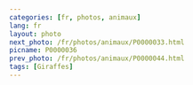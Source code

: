 ```yaml
---
categories: [fr, photos, animaux]
lang: fr
layout: photo
next_photo: /fr/photos/animaux/P0000033.html
picname: P0000036
prev_photo: /fr/photos/animaux/P0000044.html
tags: [Giraffes]
---
```

